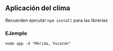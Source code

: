 ## Aplicación del clima

Recuerden ejecutar ```npm install``` para las librerías

### EJemplo

``` node app -d "Mérida, Yucatán" ```
